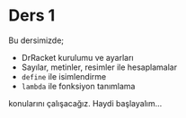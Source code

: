 # Ders 1

Bu dersimizde;

- DrRacket kurulumu ve ayarları
- Sayılar, metinler, resimler ile hesaplamalar
- `define` ile isimlendirme
- `lambda` ile fonksiyon tanımlama

konularını çalışacağız. Haydi başlayalım...